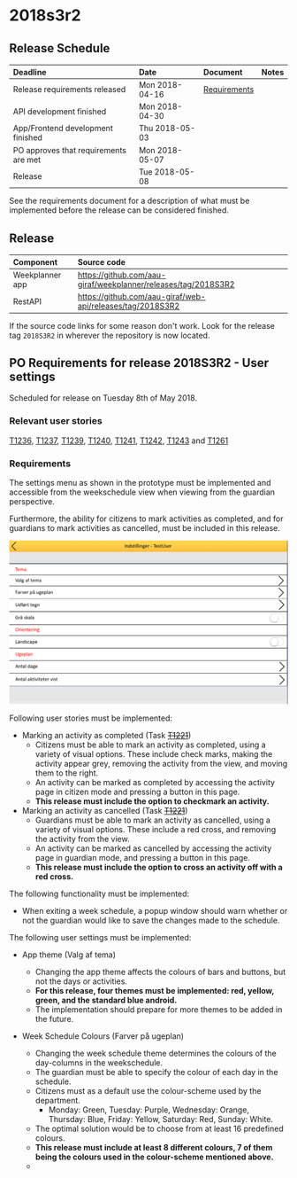 # 2018s3r2

## Release Schedule

| Deadline | Date | Document | Notes |
| :--- | :--- | :--- | :--- |
| Release requirements released          | Mon 2018-04-16  |[Requirements](#requirements)||
| API development finished               | Mon 2018-04-30  | | |
| App/Frontend development finished      | Thu 2018-05-03  | | |
| PO approves that requirements are met  | Mon 2018-05-07  | | |
| Release                                | Tue 2018-05-08  | | |

See the requirements document for a description of what must be implemented
before the release can be considered finished.

## Release

| Component | Source code |
| :--- | :--- |
| Weekplanner app | https://github.com/aau-giraf/weekplanner/releases/tag/2018S3R2|
| RestAPI         | https://github.com/aau-giraf/web-api/releases/tag/2018S3R2|

If the source code links for some reason don't work. Look for the release tag
`2018S3R2` in wherever the repository is now located.

## PO Requirements for release 2018S3R2 - User settings

Scheduled for release on Tuesday 8th of May 2018.

### Relevant user stories

[T1236](http://web.giraf.cs.aau.dk/T1236), [T1237](http://web.giraf.cs.aau.dk/T1237),
[T1239](http://web.giraf.cs.aau.dk/T1239), [T1240](http://web.giraf.cs.aau.dk/T1240),
[T1241](http://web.giraf.cs.aau.dk/T1241), [T1242](http://web.giraf.cs.aau.dk/T1242),
[T1243](http://web.giraf.cs.aau.dk/T1243) and [T1261](http://web.giraf.cs.aau.dk/T1261)

### Requirements

The settings menu as shown in the prototype must be implemented and accessible
from the weekschedule view when viewing from the guardian perspective.

Furthermore, the ability for citizens to mark activities as completed, and for
guardians to mark activities as cancelled, must be included in this release.

![settings-image](2018_s3_r2/settings.png)

Following user stories must be implemented:

- Marking an activity as completed (Task ~~[T1221](http://web.giraf.cs.aau.dk/T1221)~~)
    - Citizens must be able to mark an activity as completed, using a variety of
      visual options. These include check marks, making the activity appear grey,
      removing the activity from the view, and moving them to the right.
    - An activity can be marked as completed by accessing the activity page in
      citizen mode and pressing a button in this page.
    - **This release must include the option to checkmark an activity.**
- Marking an activity as cancelled (Task ~~[T1221](http://web.giraf.cs.aau.dk/T1221)~~)
    - Guardians must be able to mark an activity as cancelled, using a variety of
      visual options. These include a red cross, and removing the activity from
      the view.
    - An activity can be marked as cancelled by accessing the activity page in
      guardian mode, and pressing a button in this page.
    - **This release must include the option to cross an activity off with a
      red cross.**

The following functionality must be implemented:

- When exiting a week schedule, a popup window should warn whether or not the
  guardian would like to save the changes made to the schedule.

The following user settings must be implemented:

- App theme (Valg af tema)
    - Changing the app theme affects the colours of bars and buttons, but not the
      days or activities.
    - **For this release, four themes must be implemented: red, yellow, green, and
      the standard blue android.**
    - The implementation should prepare for more themes to be added in the future.

- Week Schedule Colours (Farver på ugeplan)
    - Changing the week schedule theme determines the colours of the day-columns
      in the weekschedule.
    - The guardian must be able to specify the colour of each day in the schedule.
    - Citizens must as a default use the colour-scheme used by the department.
        - Monday: Green, Tuesday: Purple, Wednesday: Orange, Thursday: Blue, Friday:
          Yellow, Saturday: Red, Sunday: White.
    - The optimal solution would be to choose from at least 16 predefined colours.
    - **This release must include at least 8 different colours, 7 of them being
      the colours used in the colour-scheme mentioned above.**
    - 